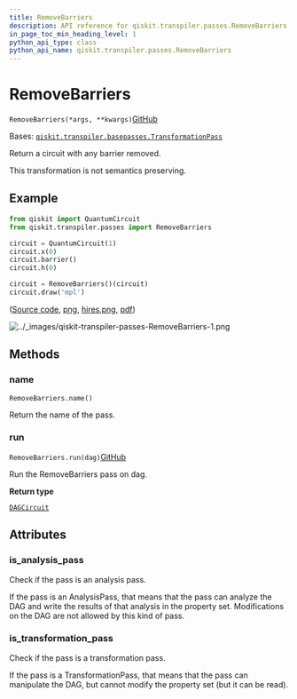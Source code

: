 ```yaml
---
title: RemoveBarriers
description: API reference for qiskit.transpiler.passes.RemoveBarriers
in_page_toc_min_heading_level: 1
python_api_type: class
python_api_name: qiskit.transpiler.passes.RemoveBarriers
---
```


# RemoveBarriers

<span id="qiskit.transpiler.passes.RemoveBarriers" />

`RemoveBarriers(*args, **kwargs)`[GitHub](https://github.com/qiskit/qiskit/tree/stable/0.40/qiskit/transpiler/passes/utils/remove_barriers.py "view source code")

Bases: [`qiskit.transpiler.basepasses.TransformationPass`](qiskit.transpiler.TransformationPass "qiskit.transpiler.basepasses.TransformationPass")

Return a circuit with any barrier removed.

This transformation is not semantics preserving.

## Example

```python
from qiskit import QuantumCircuit
from qiskit.transpiler.passes import RemoveBarriers

circuit = QuantumCircuit(1)
circuit.x(0)
circuit.barrier()
circuit.h(0)

circuit = RemoveBarriers()(circuit)
circuit.draw('mpl')
```

([Source code](qiskit-transpiler-passes-RemoveBarriers-1.py), [png](qiskit-transpiler-passes-RemoveBarriers-1.png), [hires.png](qiskit-transpiler-passes-RemoveBarriers-1.hires.png), [pdf](qiskit-transpiler-passes-RemoveBarriers-1.pdf))

![../\_images/qiskit-transpiler-passes-RemoveBarriers-1.png](/images/api/qiskit/0.40/qiskit-transpiler-passes-RemoveBarriers-1.png)

## Methods

### name

<span id="qiskit.transpiler.passes.RemoveBarriers.name" />

`RemoveBarriers.name()`

Return the name of the pass.

### run

<span id="qiskit.transpiler.passes.RemoveBarriers.run" />

`RemoveBarriers.run(dag)`[GitHub](https://github.com/qiskit/qiskit/tree/stable/0.40/qiskit/transpiler/passes/utils/remove_barriers.py "view source code")

Run the RemoveBarriers pass on dag.

**Return type**

[`DAGCircuit`](qiskit.dagcircuit.DAGCircuit "qiskit.dagcircuit.dagcircuit.DAGCircuit")

## Attributes

<span id="qiskit.transpiler.passes.RemoveBarriers.is_analysis_pass" />

### is\_analysis\_pass

Check if the pass is an analysis pass.

If the pass is an AnalysisPass, that means that the pass can analyze the DAG and write the results of that analysis in the property set. Modifications on the DAG are not allowed by this kind of pass.

<span id="qiskit.transpiler.passes.RemoveBarriers.is_transformation_pass" />

### is\_transformation\_pass

Check if the pass is a transformation pass.

If the pass is a TransformationPass, that means that the pass can manipulate the DAG, but cannot modify the property set (but it can be read).

